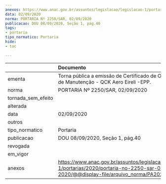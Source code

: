 ```yaml
---
anexos: https://www.anac.gov.br/assuntos/legislacao/legislacao-1/portarias/2020/portaria-no-2250-sar-02-09-2020/@@display-file/arquivo_norma/PA2020-2250.pdf
data: 02/09/2020
norma: PORTARIA Nº 2250/SAR, 02/09/2020
publicacao: DOU 08/09/2020, Seção 1, pág.40
tags:
- portaria
tipo_normatico: Portaria
hide: 
- toc 
 
---
```


|                    | Documento                                                                                                                                            |
|:-------------------|:-----------------------------------------------------------------------------------------------------------------------------------------------------|
| ementa             | Torna pública a emissão de Certificado de Organização de Manutenção - QCK Aero Eireli -EPP.                                                          |
| norma              | PORTARIA Nº 2250/SAR, 02/09/2020                                                                                                                     |
| tornada_sem_efeito |                                                                                                                                                      |
| alterada           |                                                                                                                                                      |
| data               | 02/09/2020                                                                                                                                           |
| outros             |                                                                                                                                                      |
| tipo_normatico     | Portaria                                                                                                                                             |
| publicacao         | DOU 08/09/2020, Seção 1, pág.40                                                                                                                      |
| revogada           |                                                                                                                                                      |
| em_vigor           |                                                                                                                                                      |
| anexos             | https://www.anac.gov.br/assuntos/legislacao/legislacao-1/portarias/2020/portaria-no-2250-sar-02-09-2020/@@display-file/arquivo_norma/PA2020-2250.pdf |